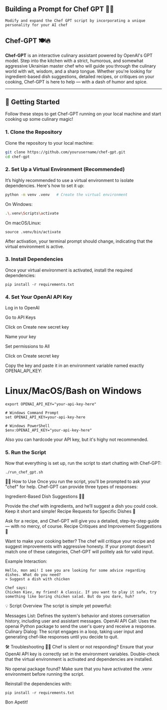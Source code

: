 ## Building a Prompt for Chef GPT 🍱✨
```
Modify and expand the Chef GPT script by incorporating a unique personality for your AI chef
```

## Chef-GPT 🍽️🔥

**Chef-GPT** is an interactive culinary assistant powered by OpenAI's GPT model. Step into the kitchen with a strict, humorous, and somewhat aggressive Ukrainian master chef who will guide you through the culinary world with wit, wisdom, and a sharp tongue. Whether you're looking for ingredient-based dish suggestions, detailed recipes, or critiques on your cooking, Chef-GPT is here to help — with a dash of humor and spice.

---

## 🚀 Getting Started

Follow these steps to get Chef-GPT running on your local machine and start cooking up some culinary magic!

### 1. Clone the Repository

Clone the repository to your local machine:

```bash
git clone https://github.com/yourusername/chef-gpt.git
cd chef-gpt
```

### 2. Set Up a Virtual Environment (Recommended)

It’s highly recommended to use a virtual environment to isolate dependencies. Here's how to set it up:

```bash
python -m venv .venv   # Create the virtual environment
```

On Windows:

```bash
.\.venv\Scripts\activate
```

On macOS/Linux:

```
source .venv/bin/activate
```

After activation, your terminal prompt should change, indicating that the virtual environment is active.

### 3. Install Dependencies

Once your virtual environment is activated, install the required dependencies:

```
pip install -r requirements.txt
```

### 4. Set Your OpenAI API Key

Log in to OpenAI

Go to API Keys

Click on Create new secret key

Name your key

Set permissions to All

Click on Create secret key

Copy the key and paste it in an environment variable named exactly OPENAI_API_KEY:

# Linux/MacOS/Bash on Windows

```
export OPENAI_API_KEY="your-api-key-here"
```

```
# Windows Command Prompt
set OPENAI_API_KEY=your-api-key-here
```

```
# Windows PowerShell
$env:OPENAI_API_KEY="your-api-key-here"
```

Also you can hardcode your API key, but it's highy not recommended.

### 5. Run the Script

Now that everything is set up, run the script to start chatting with Chef-GPT:

```
./run_chef_gpt.sh
```

👨‍🍳 How to Use
Once you run the script, you'll be prompted to ask your "chef" for help. Chef-GPT can provide three types of responses:

Ingredient-Based Dish Suggestions 🍗🍅

Provide the chef with ingredients, and he’ll suggest a dish you could cook. Keep it short and simple!
Recipe Requests for Specific Dishes 🍝

Ask for a recipe, and Chef-GPT will give you a detailed, step-by-step guide — with no mercy, of course.
Recipe Critiques and Improvement Suggestions 🍳

Want to make your cooking better? The chef will critique your recipe and suggest improvements with aggressive honesty.
If your prompt doesn’t match one of these categories, Chef-GPT will politely ask for valid input.

Example Interaction:

```
Hello, mon ami! I see you are looking for some advice regarding dishes. What do you need?
> Suggest a dish with chicken

Chef says:
Chicken Kiev, my friend! A classic. If you want to play it safe, try something like boring chicken salad. But do you dare, huh?
```

💡 Script Overview
The script is simple yet powerful:

Messages List: Defines the system's behavior and stores conversation history, including user and assistant messages.
OpenAI API Call: Uses the openai Python package to send the user's query and receive a response.
Culinary Dialog: The script engages in a loop, taking user input and generating chef-like responses until you decide to quit.

🛠️ Troubleshooting
🧑‍🍳 Chef is silent or not responding?
Ensure that your OpenAI API key is correctly set in the environment variables.
Double-check that the virtual environment is activated and dependencies are installed.

No openai package found?
Make sure that you have activated the .venv environment before running the script.

Reinstall the dependencies with:

```
pip install -r requirements.txt
```

Bon Apetit!
